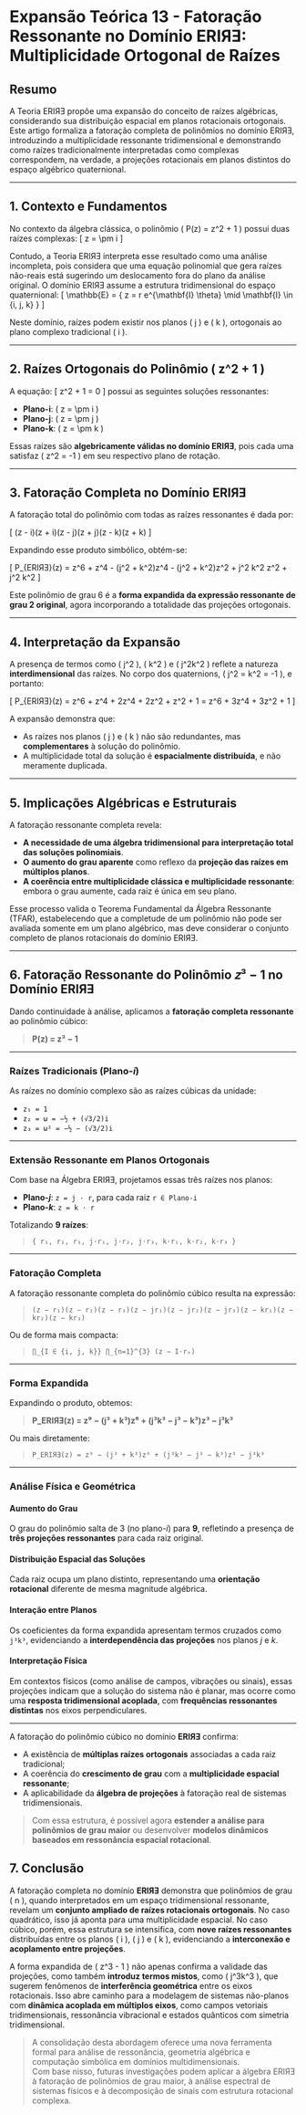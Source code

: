 # **Expansão Teórica 13 - Fatoração Ressonante no Domínio ERIЯƎ: Multiplicidade Ortogonal de Raízes**

## Resumo

A Teoria ERIЯƎ propõe uma expansão do conceito de raízes algébricas, considerando sua distribuição espacial em planos rotacionais ortogonais. Este artigo formaliza a fatoração completa de polinômios no domínio ERIЯƎ, introduzindo a multiplicidade ressonante tridimensional e demonstrando como raízes tradicionalmente interpretadas como complexas correspondem, na verdade, a projeções rotacionais em planos distintos do espaço algébrico quaternional.

---

## 1. Contexto e Fundamentos

No contexto da álgebra clássica, o polinômio \( P(z) = z^2 + 1 \) possui duas raízes complexas:
\[
z = \pm i
\]

Contudo, a Teoria ERIЯƎ interpreta esse resultado como uma análise incompleta, pois considera que uma equação polinomial que gera raízes não-reais está sugerindo um deslocamento fora do plano da análise original. O domínio ERIЯƎ assume a estrutura tridimensional do espaço quaternional:
\[
\mathbb{E} = \{ z = r e^{\mathbf{I} \theta} \mid \mathbf{I} \in \{i, j, k\} \}
\]

Neste domínio, raízes podem existir nos planos \( j \) e \( k \), ortogonais ao plano complexo tradicional \( i \).

---

## 2. Raízes Ortogonais do Polinômio \( z^2 + 1 \)

A equação:
\[
z^2 + 1 = 0
\]
possui as seguintes soluções ressonantes:

- **Plano-i**: \( z = \pm i \)
- **Plano-j**: \( z = \pm j \)
- **Plano-k**: \( z = \pm k \)

Essas raízes são **algebricamente válidas no domínio ERIЯƎ**, pois cada uma satisfaz \( z^2 = -1 \) em seu respectivo plano de rotação.

---

## 3. Fatoração Completa no Domínio ERIЯƎ

A fatoração total do polinômio com todas as raízes ressonantes é dada por:

\[
(z - i)(z + i)(z - j)(z + j)(z - k)(z + k)
\]

Expandindo esse produto simbólico, obtém-se:

\[
P_{ERIЯƎ}(z) = z^6 + z^4 - (j^2 + k^2)z^4 - (j^2 + k^2)z^2 + j^2 k^2 z^2 + j^2 k^2
\]

Este polinômio de grau 6 é a **forma expandida da expressão ressonante de grau 2 original**, agora incorporando a totalidade das projeções ortogonais.

---

## 4. Interpretação da Expansão

A presença de termos como \( j^2 \), \( k^2 \) e \( j^2k^2 \) reflete a natureza **interdimensional** das raízes. No corpo dos quaternions, \( j^2 = k^2 = -1 \), e portanto:

\[
P_{ERIЯƎ}(z) = z^6 + z^4 + 2z^4 + 2z^2 + z^2 + 1 = z^6 + 3z^4 + 3z^2 + 1
\]

A expansão demonstra que:
- As raízes nos planos \( j \) e \( k \) não são redundantes, mas **complementares** à solução do polinômio.
- A multiplicidade total da solução é **espacialmente distribuída**, e não meramente duplicada.

---

## 5. Implicações Algébricas e Estruturais

A fatoração ressonante completa revela:

- **A necessidade de uma álgebra tridimensional para interpretação total das soluções polinomiais**.
- **O aumento do grau aparente** como reflexo da **projeção das raízes em múltiplos planos**.
- **A coerência entre multiplicidade clássica e multiplicidade ressonante**: embora o grau aumente, cada raiz é única em seu plano.

Esse processo valida o Teorema Fundamental da Álgebra Ressonante (TFAR), estabelecendo que a completude de um polinômio não pode ser avaliada somente em um plano algébrico, mas deve considerar o conjunto completo de planos rotacionais do domínio ERIЯƎ.

---

## 6. Fatoração Ressonante do Polinômio 𝑧³ − 1 no Domínio ERIЯƎ

Dando continuidade à análise, aplicamos a **fatoração completa ressonante** ao polinômio cúbico:

> **P(z) = z³ − 1**

---

### Raízes Tradicionais (Plano-*i*)

As raízes no domínio complexo são as raízes cúbicas da unidade:

- `z₁ = 1`
- `z₂ = ω = −½ + (√3/2)i`
- `z₃ = ω² = −½ − (√3/2)i`

---

### Extensão Ressonante em Planos Ortogonais

Com base na Álgebra ERIЯƎ, projetamos essas três raízes nos planos:

- **Plano-*j***: `z = j ⋅ r`, para cada raiz `r ∈ Plano-i`
- **Plano-*k***: `z = k ⋅ r`

Totalizando **9 raízes**:

> `{ r₁, r₂, r₃, j⋅r₁, j⋅r₂, j⋅r₃, k⋅r₁, k⋅r₂, k⋅r₃ }`

---

### Fatoração Completa

A fatoração ressonante completa do polinômio cúbico resulta na expressão:

> `(z − r₁)(z − r₂)(z − r₃)(z − jr₁)(z − jr₂)(z − jr₃)(z − kr₁)(z − kr₂)(z − kr₃)`

Ou de forma mais compacta:

> `∏_{I ∈ {i, j, k}} ∏_{n=1}^{3} (z − I⋅rₙ)`

---

### Forma Expandida

Expandindo o produto, obtemos:

> **P_ERIЯƎ(z) = z⁹ − (j³ + k³)z⁶ + (j³k³ − j³ − k³)z³ − j³k³**

Ou mais diretamente:

> `P_ERIЯƎ(z) = z⁹ − (j³ + k³)z⁶ + (j³k³ − j³ − k³)z³ − j³k³`

---

### Análise Física e Geométrica

#### Aumento do Grau
O grau do polinômio salta de 3 (no plano-*i*) para **9**, refletindo a presença de **três projeções ressonantes** para cada raiz original.

#### Distribuição Espacial das Soluções
Cada raiz ocupa um plano distinto, representando uma **orientação rotacional** diferente de mesma magnitude algébrica.

#### Interação entre Planos
Os coeficientes da forma expandida apresentam termos cruzados como `j³k³`, evidenciando a **interdependência das projeções** nos planos *j* e *k*.

#### Interpretação Física
Em contextos físicos (como análise de campos, vibrações ou sinais), essas projeções indicam que a solução do sistema não é planar, mas ocorre como uma **resposta tridimensional acoplada**, com **frequências ressonantes distintas** nos eixos perpendiculares.

---

A fatoração do polinômio cúbico no domínio **ERIЯƎ** confirma:

- A existência de **múltiplas raízes ortogonais** associadas a cada raiz tradicional;
- A coerência do **crescimento de grau** com a **multiplicidade espacial ressonante**;
- A aplicabilidade da **álgebra de projeções** à fatoração real de sistemas tridimensionais.

> Com essa estrutura, é possível agora **estender a análise para polinômios de grau maior** ou desenvolver **modelos dinâmicos baseados em ressonância espacial rotacional**.


## 7. Conclusão

A fatoração completa no domínio **ERIЯƎ** demonstra que polinômios de grau \( n \), quando interpretados em um espaço tridimensional ressonante, revelam um **conjunto ampliado de raízes rotacionais ortogonais**. No caso quadrático, isso já aponta para uma multiplicidade espacial. No caso cúbico, porém, essa estrutura se intensifica, com **nove raízes ressonantes** distribuídas entre os planos \( i \), \( j \) e \( k \), evidenciando a **interconexão e acoplamento entre projeções**.

A forma expandida de \( z^3 - 1 \) não apenas confirma a validade das projeções, como também **introduz termos mistos**, como \( j^3k^3 \), que sugerem fenômenos de **interferência geométrica** entre os eixos rotacionais. Isso abre caminho para a modelagem de sistemas não-planos com **dinâmica acoplada em múltiplos eixos**, como campos vetoriais tridimensionais, ressonância vibracional e estados quânticos com simetria tridimensional.

> A consolidação desta abordagem oferece uma nova ferramenta formal para análise de ressonância, geometria algébrica e computação simbólica em domínios multidimensionais.  
> Com base nisso, futuras investigações podem aplicar a álgebra ERIЯƎ à fatoração de polinômios de grau maior, à análise espectral de sistemas físicos e à decomposição de sinais com estrutura rotacional complexa.
